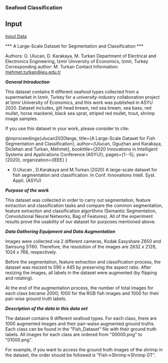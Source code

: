 ### Seafood Classification

## Input 
[Input Data](https://drive.google.com/file/d/1_KYFsct999uptDeggTRjm-En8aVS4Lmy/view)


*** A Large-Scale Dataset for Segmentation and Classification ***

Authors: O. Ulucan, D. Karakaya, M. Turkan
Department of Electrical and Electronics Engineering, Izmir University of Economics, Izmir, Turkey
Corresponding author: M. Turkan
Contact Information: mehmet.turkan@ieu.edu.tr


***General Introduction***

This dataset contains 9 different seafood types collected from a supermarket in Izmir, Turkey
for a university-industry collaboration project at Izmir University of Economics, and this work
was published in ASYU 2020.
Dataset includes, gilt head bream, red sea bream, sea bass, red mullet, horse mackerel, 
black sea sprat, striped red mullet, trout, shrimp image samples. 

If you use this dataset in your work, please consider to cite:

@inproceedings{ulucan2020large,
  title={A Large-Scale Dataset for Fish Segmentation and Classification},
  author={Ulucan, Oguzhan and Karakaya, Diclehan and Turkan, Mehmet},
  booktitle={2020 Innovations in Intelligent Systems and Applications Conference (ASYU)},
  pages={1--5},
  year={2020},
  organization={IEEE}
}

* O.Ulucan , D.Karakaya and M.Turkan.(2020) A large-scale dataset for fish segmentation and classification.
In Conf. Innovations Intell. Syst. Appli. (ASYU)

***Purpose of the work***

This dataset was collected in order to carry out segmentation, feature extraction and classification tasks
and compare the common segmentation, feature extraction and classification algortihms (Semantic Segmentation, Convolutional Neural Networks, Bag of Features).
All of the experiment results prove the usability of our dataset for purposes mentioned above.


***Data Gathering Equipment and Data Augmentation***

Images were collected via 2 different cameras, Kodak Easyshare Z650 and Samsung ST60. 
Therefore, the resolution of the images are 2832 x 2128, 1024 x 768, respectively.

Before the segmentation, feature extraction and classification process, the dataset was resized to 590 x 445
by preserving the aspect ratio. After resizing the images, all labels in the dataset were augmented (by flipping and rotating). 

At the end of the augmentation process, the number of total images for each class became 2000; 1000 for the RGB fish images
and 1000 for their pair-wise ground truth labels. 


***Description of the data in this data set***

The dataset contains 9 different seafood types. For each class, there are 1000 augmented images and their pair-waise augmented ground truths.
Each class can be found in the "Fish_Dataset" file with their ground truth labels. All images for each class are ordered from "00000.png" to "01000.png".
 
For example, if you want to access the ground truth images of the shrimp in the dataset, the order should be followed is "Fish->Shrimp->Shrimp GT". 
 

